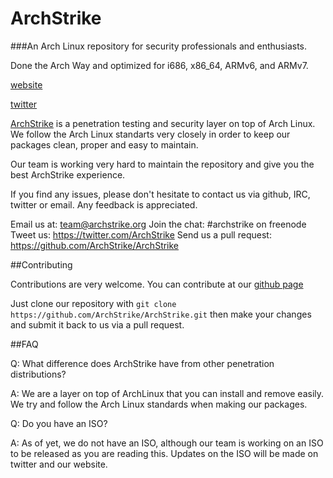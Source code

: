 # ArchStrike

###An Arch Linux repository for security professionals and enthusiasts.

Done the Arch Way and optimized for i686, x86_64, ARMv6, and ARMv7.

[website](https://archstrike.org)

[twitter](https://twitter.com/ArchStrike)

[ArchStrike](https://archstrike.org) is a penetration testing and security layer on top of Arch Linux. We follow the Arch Linux standarts very closely in order to keep our packages clean, proper and easy to maintain.

Our team is working very hard to maintain the repository and give you the best ArchStrike experience.

If you find any issues, please don't hesitate to contact us via github, IRC, twitter or email. Any feedback is appreciated.

Email us at: team@archstrike.org
Join the chat: #archstrike on freenode
Tweet us: <https://twitter.com/ArchStrike>
Send us a pull request: <https://github.com/ArchStrike/ArchStrike>

##Contributing

Contributions are very welcome. You can contribute at our [github page](https://github.com/ArchStrike/ArchStrike)

Just clone our repository with `git clone https://github.com/ArchStrike/ArchStrike.git` then make your changes and submit it back to us via a pull request.

##FAQ

Q: What difference does ArchStrike have from other penetration distributions?

A: We are a layer on top of ArchLinux that you can install and remove easily. We try and follow the Arch Linux standards when making our packages.

Q: Do you have an ISO?

A: As of yet, we do not have an ISO, although our team is working on an ISO to be released as you are reading this. Updates on the ISO will be made on twitter and our website.

